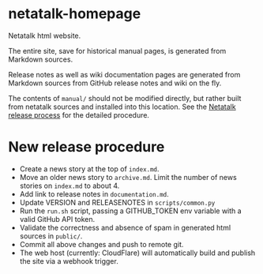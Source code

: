 # netatalk-homepage

Netatalk html website.

The entire site, save for historical manual pages, is generated from Markdown sources.

Release notes as well as wiki documentation pages are generated from Markdown sources from GitHub release notes and wiki on the fly.

The contents of `manual/` should not be modified directly, but rather built from netatalk sources and installed into this location.
See the [Netatalk release process](https://github.com/Netatalk/netatalk/wiki/Release-Process) for the detailed procedure.

# New release procedure
- Create a news story at the top of `index.md`.
- Move an older news story to `archive.md`. Limit the number of news stories on `index.md` to about 4.
- Add link to release notes in `documentation.md`.
- Update VERSION and RELEASENOTES in `scripts/common.py`
- Run the `run.sh` script, passing a GITHUB_TOKEN env variable with a valid GitHub API token.
- Validate the correctness and absence of spam in generated html sources in `public/`.
- Commit all above changes and push to remote git.
- The web host (currently: CloudFlare) will automatically build and publish the site via a webhook trigger.
